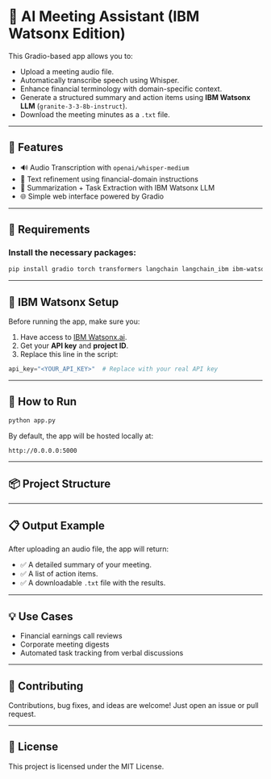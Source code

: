 

# 🤖 AI Meeting Assistant (IBM Watsonx Edition)

This Gradio-based app allows you to:

* Upload a meeting audio file.
* Automatically transcribe speech using Whisper.
* Enhance financial terminology with domain-specific context.
* Generate a structured summary and action items using **IBM Watsonx LLM** (`granite-3-3-8b-instruct`).
* Download the meeting minutes as a `.txt` file.

---

## 🚀 Features

* 🔊 Audio Transcription with `openai/whisper-medium`
* 🧠 Text refinement using financial-domain instructions
* 💼 Summarization + Task Extraction with IBM Watsonx LLM
* 🌐 Simple web interface powered by Gradio

---

## 🧰 Requirements

### Install the necessary packages:

```bash
pip install gradio torch transformers langchain langchain_ibm ibm-watsonx-ai
```

---

## 🔐 IBM Watsonx Setup

Before running the app, make sure you:

1. Have access to [IBM Watsonx.ai](https://dataplatform.cloud.ibm.com).
2. Get your **API key** and **project ID**.
3. Replace this line in the script:

```python
api_key="<YOUR_API_KEY>"  # Replace with your real API key
```

---

## 🏁 How to Run

```bash
python app.py
```

By default, the app will be hosted locally at:

```
http://0.0.0.0:5000
```

---

## 📦 Project Structure



---

## 📋 Output Example

After uploading an audio file, the app will return:

* ✅ A detailed summary of your meeting.
* ✅ A list of action items.
* ✅ A downloadable `.txt` file with the results.

---

## 💡 Use Cases

* Financial earnings call reviews
* Corporate meeting digests
* Automated task tracking from verbal discussions

---

## 🤝 Contributing

Contributions, bug fixes, and ideas are welcome! Just open an issue or pull request.

---

## 📜 License

This project is licensed under the MIT License.

